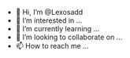 - 👋 Hi, I’m @Lexosadd
- 👀 I’m interested in ...
- 🌱 I’m currently learning ...
- 💞️ I’m looking to collaborate on ...
- 📫 How to reach me ...

<!---
Lexosadd/Lexosadd is a ✨ special ✨ repository because its `README.md` (this file) appears on your GitHub profile.
You can click the Preview link to take a look at your changes.
--->
